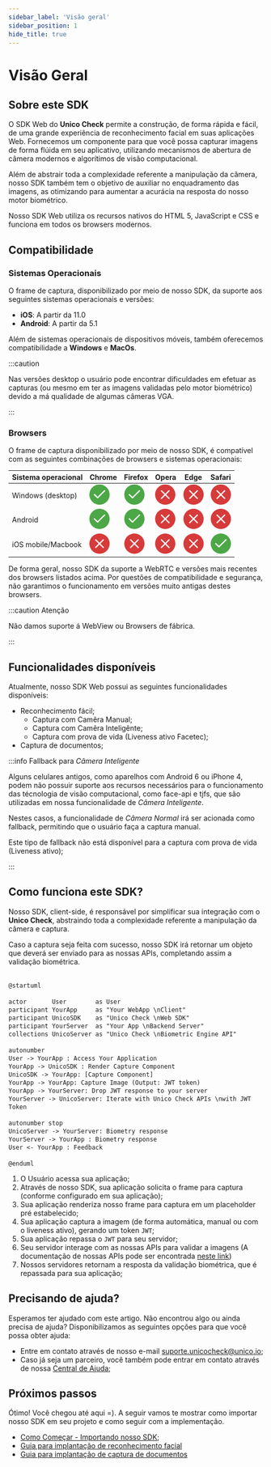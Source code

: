 ```yaml
---
sidebar_label: 'Visão geral'
sidebar_position: 1
hide_title: true
---
```


# Visão Geral

## Sobre este SDK

O SDK Web do **Unico Check** permite a construção, de forma rápida e fácil, de uma grande experiência de reconhecimento facial em suas aplicações Web. Fornecemos um componente para que você possa capturar imagens de forma flúida em seu aplicativo, utilizando mecanismos de abertura de câmera modernos e algorítimos de visão computacional.

Além de abstrair toda a complexidade referente a manipulação da câmera, nosso SDK também tem o objetivo de auxiliar no enquadramento das imagens, as otimizando para aumentar a acurácia na resposta do nosso motor biométrico.

Nosso SDK Web utiliza os recursos nativos do HTML 5, JavaScript e CSS e funciona em todos os browsers modernos.

## Compatibilidade


### Sistemas Operacionais

O frame de captura, disponibilizado por meio de nosso SDK, da suporte aos seguintes sistemas operacionais e versões:
- **iOS**: A partir da 11.0
- **Android**: A partir da 5.1

Além de sistemas operacionais de dispositivos móveis, também oferecemos compatibilidade a **Windows** e **MacOs**.

:::caution

Nas versões desktop o usuário pode encontrar dificuldades em efetuar as capturas (ou mesmo em ter as imagens validadas pelo motor biométrico) devido a má qualidade de algumas câmeras VGA.

:::


### Browsers

O frame de captura disponibilizado por meio de nosso SDK, é compatível com as seguintes combinações de browsers e sistemas operacionais:

<div className="compatibility-table">

| Sistema operacional  | Chrome  | Firefox  | Opera  | Edge  | Safari |
|--------------------|---------|----------|--------|-------|--------|
| Windows (desktop)  | ![Supported](/img/icons/yes.svg) | ![Supported](/img/icons/yes.svg) |  ![Not supported](/img/icons/no.svg) |  ![Not supported](/img/icons/no.svg) | ![Not supported](/img/icons/no.svg)   |
| Android            | ![Supported](/img/icons/yes.svg) | ![Supported](/img/icons/yes.svg) | ![Not supported](/img/icons/no.svg) | ![Not supported](/img/icons/no.svg) | ![Not supported](/img/icons/no.svg) |
| iOS mobile/Macbook | ![Not supported](/img/icons/no.svg) | ![Not supported](/img/icons/no.svg) | ![Not supported](/img/icons/no.svg) | ![Not supported](/img/icons/no.svg) | ![Supported](/img/icons/yes.svg) |

</div>


De forma geral, nosso SDK da suporte a WebRTC e versões mais recentes dos browsers listados acima. Por questões de compatibilidade e segurança, não garantimos o funcionamento em versões muito antigas destes browsers.

:::caution Atenção 

Não damos suporte á WebView ou Browsers de fábrica.

:::

## Funcionalidades disponíveis 

Atualmente, nosso SDK Web possui as seguintes funcionalidades disponíveis:

- Reconhecimento fácil;
    - Captura com Camêra Manual;
    - Captura com Camêra Inteligênte;
    - Captura com prova de vida (Liveness ativo Facetec);
- Captura de documentos;

<!-- Acho que vale a pena trazer a explicação do que é cada funcionalidade pra ca... Validar com o Truffi -->

:::info Fallback para *Câmera Inteligente*

Alguns celulares antigos, como aparelhos com Android 6 ou iPhone 4, podem não possuir suporte aos recursos necessários para o funcionamento das técnologia de visão computacional, como face-api e tjfs, que são utilizadas em nossa funcionalidade de *Câmera Inteligente*.

Nestes casos, a funcionalidade de *Câmera Normal* irá ser acionada como fallback, permitindo que o usuário faça a captura manual.

Este tipo de fallback não está disponível para a captura com prova de vida (Liveness ativo);

:::

## Como funciona este SDK?

Nosso SDK, client-side, é responsável por simplificar sua integração com o **Unico Check**, abstraindo toda a complexidade referente a manipulação da câmera e captura. 

Caso a captura seja feita com sucesso, nosso SDK irá retornar um objeto que deverá ser enviado para as nossas APIs, completando assim a validação biométrica.


```plantuml Your title

@startuml

actor       User        as User
participant YourApp     as "Your WebApp \nClient"
participant UnicoSDK    as "Unico Check \nWeb SDK"
participant YourServer  as "Your App \nBackend Server"
collections UnicoServer as "Unico Check \nBiometric Engine API"

autonumber
User -> YourApp : Access Your Application
YourApp -> UnicoSDK : Render Capture Component
UnicoSDK -> YourApp: [Capture Component]
YourApp -> YourApp: Capture Image (Output: JWT token)
YourApp -> YourServer: Drop JWT response to your server  
YourServer -> UnicoServer: Iterate with Unico Check APIs \nwith JWT Token

autonumber stop
UnicoServer -> YourServer: Biometry response 
YourServer -> YourApp : Biometry response
User <- YourApp : Feedback

@enduml

```

1. O Usuário acessa sua aplicação;
2. Através de nosso SDK, sua aplicação solicita o frame para captura (conforme configurado em sua aplicação);
3. Sua aplicação renderiza nosso frame para captura em um placeholder pré estabelecido;
4. Sua aplicação captura a imagem (de forma automática, manual ou com o liveness ativo), gerando um token `JWT`;
5. Sua aplicação repassa o `JWT` para seu servidor; 
6. Seu servidor interage com as nossas APIs para validar a imagens (A documentação de nossas APIs pode ser encontrada [neste link](https://www3.acesso.io/identity/services/v3/docs/))
7. Nossos servidores retornam a resposta da validação biométrica, que é repassada para sua aplicação;


## Precisando de ajuda?

Esperamos ter ajudado com este artigo. Não encontrou algo ou ainda precisa de ajuda? Disponibilizamos as seguintes opções para que você possa obter ajuda:

- Entre em contato através de nosso e-mail [suporte.unicocheck@unico.io](mailto:suporte.unicocheck@unico.io);
- Caso já seja um parceiro, você também pode entrar em contato através de nossa [Central de Ajuda](https://ajuda.unico.io/hc/pt-br/categories/360002344171);

## Próximos passos

Ótimo! Você chegou até aqui =). A seguir vamos te mostrar como importar nosso SDK em seu projeto e como seguir com a implementação.

- [Como Começar - Importando nosso SDK](como-comecar);
- [Guia para implantação de reconhecimento facial](fluxos/reconhecimento-facial)
- [Guia para implantação de captura de documentos](fluxos/reconhecimento-facial)

